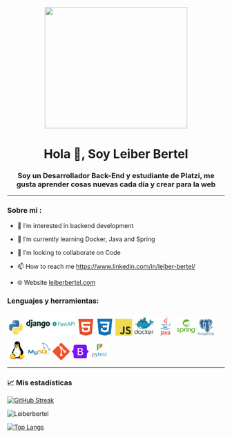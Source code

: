 <div id="header" align="center">
    <img src="https://media.giphy.com/media/OVtqvymKkkcTu/giphy.gif" width="330" height="280"/>
    <h1 align="center">Hola 👋, Soy Leiber Bertel</h1> 
    <h3>Soy un Desarrollador Back-End y estudiante de Platzi, me gusta aprender cosas nuevas cada día y crear para la web</h3>
</div>

---
### Sobre mi :

- 👀 I’m interested in backend development

- 🌱 I’m currently learning Docker, Java and Spring

- 💞️ I’m looking to collaborate on Code

- 📫 How to reach me https://www.linkedin.com/in/leiber-bertel/

- 🌐 Website [leiberbertel.com](https://leiberbertel.github.io/)

<div align="left">
    <h3>Lenguajes y herramientas:</h3>
    <div>
        <img src="https://github.com/devicons/devicon/blob/master/icons/python/python-original.svg" title="Python" alt="python" width="40" height="40"/>
        <img src="https://github.com/devicons/devicon/blob/master/icons/django/django-plain-wordmark.svg" title="Django" alt="django" width="55" height="55"/>
        <img src="https://github.com/devicons/devicon/blob/master/icons/fastapi/fastapi-plain-wordmark.svg" title="FastAPI" alt="fastapi" width="55" height="55"/>
        <img src="https://github.com/devicons/devicon/blob/master/icons/html5/html5-plain.svg" title="HTML5" alt="html5" width="40" height="40">
        <img src="https://github.com/devicons/devicon/blob/master/icons/css3/css3-plain.svg" title="CSS3" alt="css3" width="40" height="40"/>
        <img src="https://github.com/devicons/devicon/blob/master/icons/javascript/javascript-original.svg" title="javascript" alt="js" width="40" height="40"/>
        <img src="https://github.com/devicons/devicon/blob/master/icons/docker/docker-original-wordmark.svg" title="Docker" alt="docker" width="46" height="46"/>
        <img src="https://github.com/devicons/devicon/blob/master/icons/java/java-original-wordmark.svg" title="Java" alt="java" width="45" height="45"/>
        <img src="https://github.com/devicons/devicon/blob/master/icons/spring/spring-original-wordmark.svg" title="Spring" alt="spring" width="45" height="45"/>
        <img src="https://github.com/devicons/devicon/blob/master/icons/postgresql/postgresql-plain-wordmark.svg" title="PostgreSql" alt="postgresql" width="40" height="40"/>
        <img src="https://github.com/devicons/devicon/blob/master/icons/linux/linux-original.svg" title="Linux" alt="linux" width="44" height="44"/>
        <img src="https://github.com/devicons/devicon/blob/master/icons/mysql/mysql-original-wordmark.svg" title="Mysql" alt="mysql" width="53" height="53"/>
        <img src="https://github.com/devicons/devicon/blob/master/icons/git/git-original.svg" title="Git" alt="git" width="40" height="40"/>
        <img src="https://github.com/devicons/devicon/blob/master/icons/bootstrap/bootstrap-original.svg" title="bootstrap" alt="bootstrap" width="40" height="40"/>
        <img src="https://github.com/devicons/devicon/blob/master/icons/pytest/pytest-original-wordmark.svg" title="pytest" alt="pytest" width="43" height="43"/>
    </div>
</div>

---

### 📈 Mis estadísticas

<!--- Streak-Racha--->
[![GitHub Streak](https://streak-stats.demolab.com?user=Leiberbertel&theme=radical&locale=es&date_format=j%20M%5B%20Y%5D)](https://git.io/streak-stats)

<!--- Stats-Estadísticas--->
![Leiberbertel](https://github-readme-stats.vercel.app/api?username=leiberbertel&show_icons=true&theme=radical)

<!--- Most-Language-used--->
[![Top Langs](https://github-readme-stats.vercel.app/api/top-langs/?username=leiberbertel&hide_progress=true)](https://github.com/anuraghazra/github-readme-stats)

<!---
leiberbertel/leiberbertel is a ✨ special ✨ repository because its `README.md` (this file) appears on your GitHub profile.
You can click the Preview link to take a look at your changes.
--->
